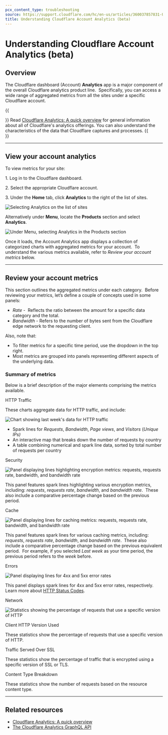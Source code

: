 ```yaml
---
pcx_content_type: troubleshooting
source: https://support.cloudflare.com/hc/en-us/articles/360037857831-Understanding-Cloudflare-Account-Analytics-beta-
title: Understanding Cloudflare Account Analytics (beta)
---
```


# Understanding Cloudflare Account Analytics (beta)

## Overview

The Cloudflare dashboard (Account) **Analytics** app is a major component of the overall Cloudflare analytics product line.  Specifically, you can access a wide range of aggregated metrics from all the sites under a specific Cloudflare account.

{{<Aside type="info">}}
Read [Cloudflare Analytics: A quick
overview](https://support.cloudflare.com/hc/articles/360037684111https:// "Cloudflare Analytics: A quick overview")
for general information about all of Cloudflare's analytics offerings.
You can also understand the characteristics of the data that Cloudflare
captures and processes.
{{</Aside>}}

___

## View your account analytics

To view metrics for your site:

1\. Log in to the Cloudflare dashboard.

2\. Select the appropriate Cloudflare account.

3\. Under the **Home** tab, click **Analytics** to the right of the list of sites. 

![Selecting Analytics on the list of sites](/support/static/hc-dash-analytics-button-on-home-screen.png)

Alternatively under **Menu**, locate the **Products** section and select **Analytics**. 

![Under Menu, selecting Analytics in the Products section](/support/static/hc-dash-account-level-analytics_button.png)

Once it loads, the Account Analytics app displays a collection of categorized charts with aggregated metrics for your account.  To understand the various metrics available, refer to _Review your account metrics_ below.

___

## Review your account metrics

This section outlines the aggregated metrics under each category.  Before reviewing your metrics, let’s define a couple of concepts used in some panels:

-   _Rate_ -  Reflects the ratio between the amount for a specific data category and the total.
-   _Bandwidth_ - Refers to the number of bytes sent from the Cloudflare edge network to the requesting client.

Also, note that:

-   To filter metrics for a specific time period, use the dropdown in the top right.
-   Most metrics are grouped into panels representing different aspects of the underlying data.

### Summary of metrics

Below is a brief description of the major elements comprising the metrics available.

HTTP Traffic

These charts aggregate data for HTTP traffic, and include:

![Chart showing last week's data for HTTP traffic](/support/static/hc-dash-account-analytics-map.png)

-   Spark lines for _Requests_, _Bandwidth_, _Page views_, and _Visitors_ (_Unique IPs)_
-   An interactive map that breaks down the number of requests by country
-   A table combining numerical and spark line data, sorted by total number of requests per country

Security

![Panel displaying lines highlighting encryption metrics: requests, requests rate, bandwidth, and bandwidth rate](/support/static/hc-dash-account-analytics_security_panel.png)

This panel features spark lines highlighting various encryption metrics, including: _requests_, _requests rate_, _bandwidth_, and _bandwidth rate_.  These also include a comparative percentage change based on the previous period.

Cache

![Panel displaying lines for caching metrics: requests, requests rate, bandwidth, and bandwidth rate](/support/static/hc-dash-account-analytics_cache_card.png)

This panel features spark lines for various caching metrics, including: _requests_, _requests rate_, _bandwidth_, and _bandwidth rate_.  These also include a comparative percentage change based on the previous equivalent period.  For example, if you selected _Last week_ as your time period, the previous period refers to the _week_ before.

Errors

![Panel displaying lines for 4xx and 5xx error rates](/support/static/hc-account-analytics_errors_card.png)

This panel displays spark lines for 4xx and 5xx error rates, respectively.  Learn more about [HTTP Status Codes](https://support.cloudflare.com/hc/articles/115003014432-HTTP-Status-Codes). 

Network

![Statistics showing the percentage of requests that use a specific version of HTTP](/support/static/hc-dash-account-analytics_network_card.png)

Client HTTP Version Used

These statistics show the percentage of requests that use a specific version of HTTP.

Traffic Served Over SSL

These statistics show the percentage of traffic that is encrypted using a specific version of SSL or TLS.

Content Type Breakdown

These statistics show the number of requests based on the resource content type.

___

## Related resources

-   [Cloudflare Analytics: A quick overview](https://developers.cloudflare.com/analytics)
-   [The Cloudflare Analytics GraphQL API](https://developers.cloudflare.com/analytics/)
